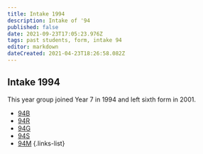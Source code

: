 ```yaml
---
title: Intake 1994
description: Intake of '94
published: false
date: 2021-09-23T17:05:23.976Z
tags: past students, form, intake 94
editor: markdown
dateCreated: 2021-04-23T18:26:58.082Z
---
```


## Intake 1994
This year group joined Year 7 in 1994 and left sixth form in 2001.
- [94B](/students/past/intake-94/b)
- [94R](/students/past/intake-94/r)
- [94G](/students/past/intake-94/g)
- [94S](/students/past/intake-94/s)
- [94M](/students/past/intake-94/m)
{.links-list}
